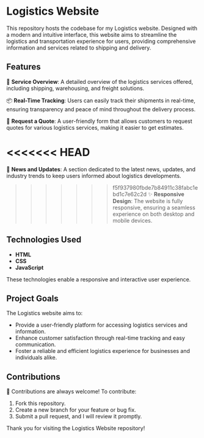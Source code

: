 # Logistics Website

This repository hosts the codebase for my Logistics website. Designed with a modern and intuitive interface, this website aims to streamline the logistics and transportation experience for users, providing comprehensive information and services related to shipping and delivery.

## Features

🚚 **Service Overview**: A detailed overview of the logistics services offered, including shipping, warehousing, and freight solutions.

📦 **Real-Time Tracking**: Users can easily track their shipments in real-time, ensuring transparency and peace of mind throughout the delivery process.

📝 **Request a Quote**: A user-friendly form that allows customers to request quotes for various logistics services, making it easier to get estimates.

<<<<<<< HEAD
=======
📅 **News and Updates**: A section dedicated to the latest news, updates, and industry trends to keep users informed about logistics developments.

>>>>>>> f5f937980fbde7b84911c38fabc1ebd1c7e62c2d
✨ **Responsive Design**: The website is fully responsive, ensuring a seamless experience on both desktop and mobile devices.

## Technologies Used

- **HTML**
- **CSS**
- **JavaScript**

These technologies enable a responsive and interactive user experience.

## Project Goals

The Logistics website aims to:
- Provide a user-friendly platform for accessing logistics services and information.
- Enhance customer satisfaction through real-time tracking and easy communication.
- Foster a reliable and efficient logistics experience for businesses and individuals alike.

## Contributions

🤝 Contributions are always welcome! To contribute:
1. Fork this repository.
2. Create a new branch for your feature or bug fix.
3. Submit a pull request, and I will review it promptly.

Thank you for visiting the Logistics Website repository!
